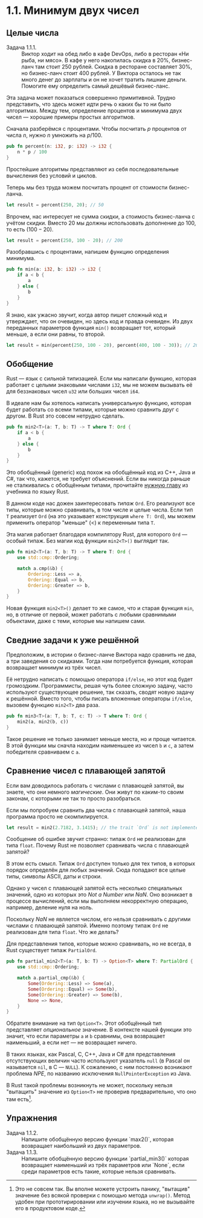 # 1.1. Минимум двух чисел

## Целые числа

<dl>
  <dt>Задача 1.1.1.</dt>
  <dd>
  Виктор ходит на обед либо в кафе DevOps, либо в ресторан «Ни рыба, ни мясо».
  В кафе у него накопилась скидка в 20%, бизнес-ланч там стоит 250 рублей.
  Скидка в ресторане составляет 30%, но бизнес-ланч стоит 400 рублей.
  У Виктора осталось не так много денег до зарплаты и он не хочет тратить лишние деньги.
  Помогите ему определить самый дешёвый бизнес-ланс.
  </dd>
</dl>

Эта задача может показаться совершенно примитивной.
Трудно представить, что здесь может идти речь о каких бы то ни было алгоритмах.
Между тем, определение процентов и минимума двух чисел — хорошие примеры простых алгоритмов.

Сначала разберёмся с процентами.
Чтобы посчитать $p$ процентов от числа $n$, нужно $n$ умножить на $p/100$.

```rust
pub fn percent(n: i32, p: i32) -> i32 {
    n * p / 100
}
```

Простейшие алгоритмы представляют из себя последовательные вычисления без условий и циклов.

Теперь мы без труда можем посчитать процент от стоимости бизнес-ланча.

```rust
let result = percent(250, 20); // 50
```

Впрочем, нас интересует не сумма скидки, а стоимость бизнес-ланча с учётом скидки.
Вместо $20%$ мы должны использовать дополнение до $100$, то есть $(100 - 20)%$.

```rust
let result = percent(250, 100 - 20); // 200
```

Разобравшись с процентами, напишем функцию определения минимума.

```rust
pub fn min(a: i32, b: i32) -> i32 {
    if a < b {
        a
    } else {
        b
    }
}
```

Я знаю, как ужасно звучит, когда автор пишет сложный код и утверждает, что он очевиден, но здесь код и правда очевиден.
Из двух переданных параметров функция `min()` возвращает тот, который меньше, а если они равны, то второй.

```rust
let result = min(percent(250, 100 - 20), percent(400, 100 - 30)); // 200
```

## Обобщение

Rust — язык с сильной типизацией.
Если мы написали функцию, которая работает с целыми знаковыми числами `i32`, мы не можем вызывать её для беззнаковых чисел `u32` или больших чисел `i64`.

В идеале нам бы хотелось написать универсальную функцию, которая будет работать со всеми типами, которые можно сравнить друг с другом.
В Rust это совсем нетрудно сделать.

```rust
pub fn min2<T>(a: T, b: T) -> T where T: Ord {
    if a < b {
        a
    } else {
        b
    }
}
```

Это обобщённый (generic) код похож на обобщённый код из C++, Java и C#, так что, кажется, не требует объяснений.
Если вы никогда раньше не сталкивались с обобщённым типами, прочитайте [нужную главу](https://doc.rust-lang.ru/book/ch10-01-syntax.html) из учебника по языку Rust.

В данном коде нас дожен заинтересовать *типаж* `Ord`.
Его реализуют все типы, которые можно сравнивать, в том числе и целые числа.
Если тип `T` реализует `Ord` (на это указывает конструкция `where T: Ord`), мы можем применить оператор "меньше" (<) к переменным типа `T`.

Эта магия работает благодаря компилятору Rust, для которого `Ord` — особый типаж. Без магии код функции `min2<T>()` выглядит так.

```rust
pub fn min2<T>(a: T, b: T) -> T where T: Ord {
    use std::cmp::Ordering;

    match a.cmp(&b) {
        Ordering::Less => a,
        Ordering::Equal => b,
        Ordering::Greater => b,
    }
}
```

Новая функция `min2<T>()` делает то же самое, что и старая функция `min`, но, в отличие от первой, может работать с любыми сравнимыми объектами, даже с теми, которые мы напишем сами.

## Сведние задачи к уже решённой

Предположим, в истории о бизнес-ланче Виктора надо сравнить не два, а три заведения со скидками.
Тогда нам потребуется функция, которая возвращает минимум из трёх чисел.

Её нетрудно написать с помощью оператора `if/else`, но этот код будет громоздким.
Программисты, решая чуть более сложную задачу, часто используют существующее решение, так сказать, сводят новую задачу к решённой.
Вместо того, чтобы писать вложенные операторы `if/else`, вызовем функцию `min2<T>` два раза.

```rust
pub fn min3<T>(a: T, b: T, c: T) -> T where T: Ord {
    min2(a, min2(b, c))
}
```

Такое решение не только занимает меньше места, но и проще читается.
В этой функции мы сначла находим наименьшее из чисел `b` и `c`, а затем победителя сравниваем с `a`.

## Сравнение чисел с плавающей запятой

Если вам доводилось работать с числами с плавающей запятой, вы знаете, что они немного *магические*.
Они живут по каким-то своим законам, с которыми не так то просто разобраться.

Если мы попробуем сравнить два числа с плавающей запятой, наша программа просто не скомпилируется.

```rust
let result = min2(2.7182, 3.1415); // the trait `Ord` is not implemented for `{float}`
```

Сообщение об ошибке звучит странно: типаж `Ord` не реализован для типа `float`. Почему Rust не позволяет сравнивать числа с плавающей запятой?

В этом есть смысл. Типаж `Ord` доступен только для тех типов, в которых порядок определён для любых значений. Сюда попадают все целые типы, символы ASCII, даты и строки.

Однако у чисел с плавающей запятой есть несколько специальных значений, одно из которых это *Not a Number* или *NaN*. Оно возникает в процессе вычислений, если мы выполняем некорректную операцию, например, деление нуля на ноль.

Поскольку *NaN* не является числом, его нельзя сравнивать с другими числами с плавающей запятой.
Именно поэтому типаж `Ord` не реализован для типа `float`.
Что же делать?

Для представления типов, которые можно сравнивать, но не всегда, в Rust существует типаж `PartialOrd`.

```rust
pub fn partial_min2<T>(a: T, b: T) -> Option<T> where T: PartialOrd {
    use std::cmp::Ordering;

    match a.partial_cmp(&b) {
        Some(Ordering::Less) => Some(a),
        Some(Ordering::Equal) => Some(b),
        Some(Ordering::Greater) => Some(b),
        None => None,
    }
}
```

Обратите внимание на тип `Option<T>`.
Этот обобщённый тип представляет *опциональное* значение.
В контексте нашей функции это значит, что если параметры `a` и `b` сравнимы, она возвращает наименьший, а если нет — не возвращает ничего.

В таких языках, как Pascal, C, C++, Java и C# для представления отсутствующих величин часто используют указатель `null` (в Pascal он называется `nil`, в C — `NULL`).
К сожалению, с ним постоянно возникают проблема *NPE*, по названию исключения `NullPointerException` из Java.

В Rust такой проблемы возникнуть не может, поскольку нельзя "вытащить" значение из `Option<T>` не проверив предварительно, что оно там есть[^1].

## Упражнения

<dl>
  <dt>Задача 1.1.2.</dt>
  <dd>
  Напишите обобщённую версию функции `max2<T>()`, которая возвращает наибольший из двух параметров.
  </dd>
  <dt>Задача 1.1.3.</dt>
  <dd>
  Напишите обобщённую версию функции `partial_min3<T>()` которая возвращает наименьший из трёх параметров или `None`, если среди параметров есть такие, которые нельзя сравнивать.
  </dd>
</dl>

[^1]: Это не совсем так.
Вы вполне можете устроить панику, "вытащив" значение без всякой проверки с помощью метода `unwrap()`.
Метод удобен при прототирировании или изучении языка, но не вызывайте его в продуктовом коде.
